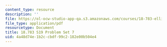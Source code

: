 ```yaml
---
content_type: resource
description: ''
file: https://ol-ocw-studio-app-qa.s3.amazonaws.com/courses/18-783-elliptic-curves-spring-2019/4a48d74e1b2ccbdf99c2182e00b504e4_MIT18_783S19_pset7.pdf
file_type: application/pdf
resourcetype: Document
title: 18.783 S19 Problem Set 7
uid: 4a48d74e-1b2c-cbdf-99c2-182e00b504e4
---
```


